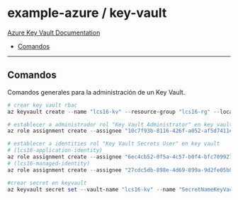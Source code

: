 # example-azure / key-vault

[Azure Key Vault Documentation](https://learn.microsoft.com/en-us/azure/key-vault)

- [Comandos](#comandos)

---

## Comandos

Comandos generales para la administración de un Key Vault.

```powershell
# crear key vault rbac
az keyvault create --name "lcs16-kv" --resource-group "lcs16-rg" --location "eastus2" --enable-rbac-authorization "true"

# establecer a administrador rol "Key Vault Administrator" en key vault
az role assignment create --assignee "10c7f93b-8116-426f-a052-af5d7411e7e0" --role "00482a5a-887f-4fb3-b363-3b7fe8e74483" --scope "/subscriptions/8e8b8f6d-3e0b-45fd-aa1b-f7aa212317cb/resourceGroups/lcs16-rg/providers/Microsoft.KeyVault/vaults/lcs16-kv"

# establecer a identities rol "Key Vault Secrets User" en key vault
# (lcs16-application-identity)
az role assignment create --assignee "6ec4cb52-0f5a-4c57-b0f4-bfc709927451" --role "4633458b-17de-408a-b874-0445c86b69e6" --scope "/subscriptions/8e8b8f6d-3e0b-45fd-aa1b-f7aa212317cb/resourceGroups/lcs16-rg/providers/Microsoft.KeyVault/vaults/lcs16-kv"
# (lcs16-managed-identity)
az role assignment create --assignee "27cdc5db-898e-4d69-899a-9d2fe05b8d87" --role "4633458b-17de-408a-b874-0445c86b69e6" --scope "/subscriptions/8e8b8f6d-3e0b-45fd-aa1b-f7aa212317cb/resourceGroups/lcs16-rg/providers/Microsoft.KeyVault/vaults/lcs16-kv"
```

```powershell
#crear secret en keyvault
az keyvault secret set --vault-name "lcs16-kv" --name "SecretNameKeyVault" --value "secret value in key vault"
```
